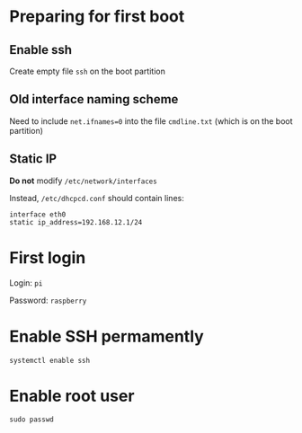 Preparing for first boot
========================

Enable ssh
----------

Create empty file `ssh` on the boot partition

Old interface naming scheme
---------------------------

Need to include `net.ifnames=0` into the file `cmdline.txt` (which is on the boot partition)

Static IP
---------

__Do not__ modify `/etc/network/interfaces`

Instead, `/etc/dhcpcd.conf` should contain lines:

    interface eth0
    static ip_address=192.168.12.1/24

First login
===========

Login: `pi`

Password: `raspberry`

Enable SSH permamently
======================

    systemctl enable ssh

Enable root user
================

    sudo passwd

